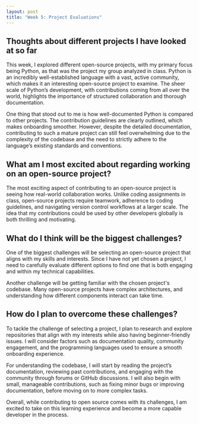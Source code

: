 ```yaml
---
layout: post
title: "Week 5: Project Evaluations"
---
```


## Thoughts about different projects I have looked at so far
This week, I explored different open-source projects, with my primary focus being Python, as that was the project my group analyzed in class. Python is an incredibly well-established language with a vast, active community, which makes it an interesting open-source project to examine. The sheer scale of Python’s development, with contributions coming from all over the world, highlights the importance of structured collaboration and thorough documentation.

One thing that stood out to me is how well-documented Python is compared to other projects. The contribution guidelines are clearly outlined, which makes onboarding smoother. However, despite the detailed documentation, contributing to such a mature project can still feel overwhelming due to the complexity of the codebase and the need to strictly adhere to the language’s existing standards and conventions.

## What am I most excited about regarding working on an open-source project?
The most exciting aspect of contributing to an open-source project is seeing how real-world collaboration works. Unlike coding assignments in class, open-source projects require teamwork, adherence to coding guidelines, and navigating version control workflows at a larger scale. The idea that my contributions could be used by other developers globally is both thrilling and motivating. 

## What do I think will be the biggest challenges?
One of the biggest challenges will be selecting an open-source project that aligns with my skills and interests. Since I have not yet chosen a project, I need to carefully evaluate different options to find one that is both engaging and within my technical capabilities. 

Another challenge will be getting familiar with the chosen project's codebase. Many open-source projects have complex architectures, and understanding how different components interact can take time.

## How do I plan to overcome these challenges?
To tackle the challenge of selecting a project, I plan to research and explore repositories that align with my interests while also having beginner-friendly issues. I will consider factors such as documentation quality, community engagement, and the programming languages used to ensure a smooth onboarding experience.

For understanding the codebase, I will start by reading the project’s documentation, reviewing past contributions, and engaging with the community through forums or GitHub discussions. I will also begin with small, manageable contributions, such as fixing minor bugs or improving documentation, before moving on to more complex tasks.

Overall, while contributing to open source comes with its challenges, I am excited to take on this learning experience and become a more capable developer in the process.

